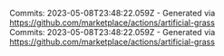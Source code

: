 Commits: 2023-05-08T23:48:22.059Z - Generated via https://github.com/marketplace/actions/artificial-grass
<br>
Commits: 2023-05-08T23:48:22.059Z - Generated via https://github.com/marketplace/actions/artificial-grass
<br>
